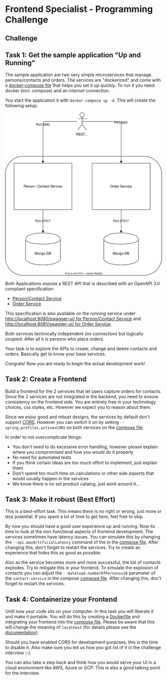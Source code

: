 # Frontend Specialist - Programming Challenge

## Challenge
## Task 1: Get the sample application "Up and Running"

The sample application are two very simple microservices that manage persons/contacts and orders. The services are "dockerized" and come with a [docker-compose file](docker-compose.yaml) that helps you set it up quickly. To run it you need docker (incl. compose) and an internet connection. 

You start the application it with `docker-compose up -d`. This will create the following setup:

![Basic Architecture](assets/basic-deployment.svg)

Both Applications expose a REST API that is described with an OpenAPI 3.0 compliant specification:

* [Person/Contact Service](assets/contact_service_openapi.yaml)
* [Order Service](assets/order_service_openapi.yaml)

This specification is also available on the running service under [http://localhost:8080/swagger-ui/ for Person/Contact Service](http://localhost:8080/swagger-ui/) and [http://localhost:8081/swagger-ui/ for Order Service](http://localhost:8081/swagger-ui/).

Both services technically independent (no connection) but logically coupled. After all it is persons who place orders.

Your task is to explore the APIs to create, change and delete contacts and orders. Basically get to know your base services. 

Congrats! Now you are ready to begin the actual development work!

## Task 2: Create a Frontend

Build a frontend for the 2 services that let users capture orders for contacts. Since the 2 services are not integrated in the backend, you need to ensure consistency on the frontend side. You are entirely free in your technology choices, css styles, etc. However we expect you to reason about them. 

Since we enjoy good and robust designs, the services by default don't support [CORS](https://en.wikipedia.org/wiki/Cross-origin_resource_sharing). However you can switch it on by setting `--spring.profiles.active=CORS` on both services on the [compose file](docker-compose.yaml).  

In order to not overcomplicate things:

* You don't need to do excessive error handling, however please explain where you compromised and how you would do it properly
* No need for automated tests
* If you think certain ideas are too much effort to implement, just explain them
* Don't spend too much time on calculations or other side aspects that would usually happen in the services. 
* We know there is no set product catalog, just work around it...


## Task 3: Make it robust (Best Effort)

This is a best-effort task. This means there is no right or wrong, just more or less potential. If you spent a lot of time to get here, feel free to skip. 

By now you should have a good user experience up and running. Now its time to look at the non-functional aspects of frontend development. The services sometimes have latency issues. You can simulate this by changing the `--api.maxArtificialLatency` command of the in the [compose file](docker-compose.yaml). After changing this, don't forget to restart the services. Try to create an experience that hides this as good as possible.

Also as the service becomes more and more successful, the list of contacts explodes. Try to mitigate this in your frontend. To simulate the explosion of contacts you can adjust the `--dataload.numberOfPersons=10` parameter of the `contact-service` in the compose [compose file](docker-compose.yaml). After changing this, don't forget to restart the services.


## Task 4: Containerize your Frontend

Until now your code sits on your computer. In this task you will liberate it and make it portable. You will do this by creating a [Dockerfile](https://docs.docker.com/engine/reference/builder/) and integrating your frontend into the [compose file](docker-compose.yaml). Please be aware that this will change the meaning of `localhost` (for details please see the [documentation](https://docs.docker.com/compose/networking/)).

Should you have enabled CORS for development purposes, this is the time to disable it. Also make sure you tell us how you got rid of it in the challenge interview ;-).

You can also take a step back and think how you would serve your UI in a cloud environment like AWS, Azure or GCP. This is also a good talking point for the interview.

